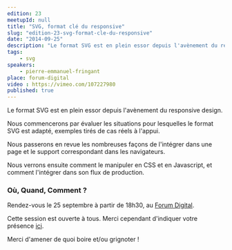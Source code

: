 ```yaml
---
edition: 23
meetupId: null
title: "SVG, format clé du responsive"
slug: "edition-23-svg-format-cle-du-responsive"
date: "2014-09-25"
description: "Le format SVG est en plein essor depuis l'avènement du responsive design."
tags:
    - svg
speakers:
    - pierre-emmanuel-fringant
place: forum-digital
video : https://vimeo.com/107227980
published: true
---
```


Le format SVG est en plein essor depuis l'avènement du responsive design.

Nous commencerons par évaluer les situations pour lesquelles le format SVG est adapté, exemples
tirés de cas réels à l'appui.

Nous passerons en revue les nombreuses façons de l'intégrer dans une page et le support
correspondant dans les navigateurs.

Nous verrons ensuite comment le manipuler en CSS et en Javascript, et comment l'intégrer dans son
flux de production.

### Où, Quand, Comment ?

Rendez-vous le 25 septembre à partir de 18h30, au [Forum Digital](http://forum-digital.fr).

Cette session est ouverte à tous. Merci cependant d'indiquer votre présence
[ici](https://docs.google.com/forms/d/1tvKL-H9H5IH6E87gJTdmlDDOW6M5Ut6FsrBdSIXa9q0/viewform).

Merci d'amener de quoi boire et/ou grignoter !

